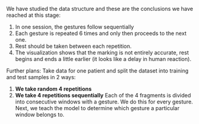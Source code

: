 We have studied the data structure and these are the conclusions we have reached at this stage:
1) In one session, the gestures follow sequentially 
2) Each gesture is repeated 6 times and only then proceeds to the next one. 
3) Rest should be taken between each repetition.
4) The visualization shows that the marking is not entirely accurate, rest begins and ends a little earlier (it looks like a delay in human reaction).

Further plans:
Take data for one patient and split the dataset into training and test samples in 2 ways:
1) **We take random 4 repetitions** 
2) **We take 4 repetitions sequentially** 
Each of the 4 fragments is divided into consecutive windows with a gesture. We do this for every gesture.
Next, we teach the model to determine which gesture a particular window belongs to.
